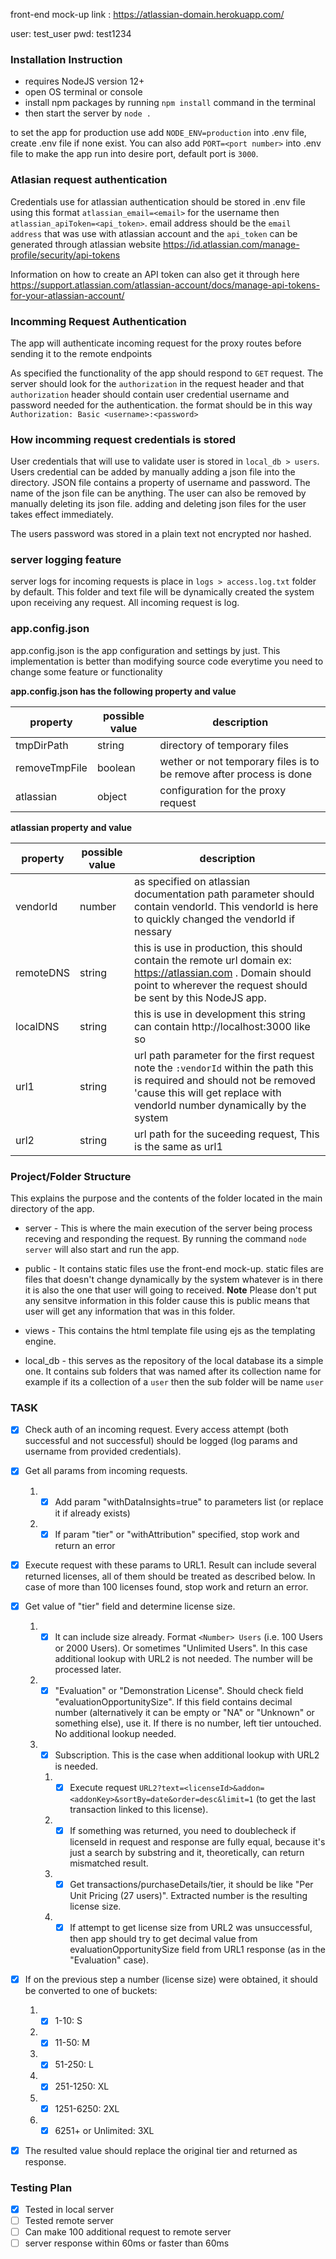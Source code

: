 front-end mock-up link : https://atlassian-domain.herokuapp.com/

user: test_user
pwd: test1234

### Installation Instruction

- requires NodeJS version 12+
- open OS terminal or console
- install npm packages by running `npm install` command in the terminal
- then start the server by `node .`

to set the app for production use add `NODE_ENV=production` into .env file, create .env file if none exist. You can also add `PORT=<port number>` into .env file to make the app run into desire port, default port is `3000`.

### Atlasian request authentication

Credentials use for atlassian authentication should be stored in .env file using this format `atlassian_email=<email>` for the username then `atlassian_apiToken=<api_token>`. email address should be the `email address` that was use with atlassian account and the `api_token` can be generated through atlassian website https://id.atlassian.com/manage-profile/security/api-tokens

Information on how to create an API token can also get it through here https://support.atlassian.com/atlassian-account/docs/manage-api-tokens-for-your-atlassian-account/

### Incomming Request Authentication

The app will authenticate incoming request for the proxy routes before sending it to the remote endpoints

As specified the functionality of the app should respond to `GET` request. The server should look for the `authorization` in the request header and that `authorization` header should contain user credential username and password needed for the authentication. the format should be in this way `Authorization: Basic <username>:<password>`

### How incomming request credentials is stored

User credentials that will use to validate user is stored in `local_db > users`. Users credential can be added by manually adding a json file into the directory. JSON file contains a property of username and password. The name of the json file can be anything. The user can also be removed by manually deleting its json file. adding and deleting json files for the user takes effect immediately.

The users password was stored in a plain text not encrypted nor hashed.

### server logging feature

server logs for incoming requests is place in `logs > access.log.txt` folder by default. This folder and text file will be dynamically created the system upon receiving any request. All incoming request is log.

### app.config.json

app.config.json is the app configuration and settings by just. This implementation is better than modifying source code everytime you need to change some feature or functionality

**app.config.json has the following property and value**

| property      | possible value | description                                                         |
| ------------- | -------------- | ------------------------------------------------------------------- |
| tmpDirPath    | string         | directory of temporary files                                        |
| removeTmpFile | boolean        | wether or not temporary files is to be remove after process is done |
| atlassian     | object         | configuration for the proxy request                                 |

**atlassian property and value**

| property  | possible value | description                                                                                                                                                                                          |
| --------- | -------------- | ---------------------------------------------------------------------------------------------------------------------------------------------------------------------------------------------------- |
| vendorId  | number         | as specified on atlassian documentation path parameter should contain vendorId. This vendorId is here to quickly changed the vendorId if nessary                                                     |
| remoteDNS | string         | this is use in production, this should contain the remote url domain ex: https://atlassian.com . Domain should point to wherever the request should be sent by this NodeJS app.                      |
| localDNS  | string         | this is use in development this string can contain http://localhost:3000 like so                                                                                                                     |
| url1      | string         | url path parameter for the first request note the `:vendorId` within the path this is required and should not be removed 'cause this will get replace with vendorId number dynamically by the system |
| url2      | string         | url path for the suceeding request, This is the same as url1                                                                                                                                         |

### Project/Folder Structure

This explains the purpose and the contents of the folder located in the main directory of the app.

- server - This is where the main execution of the server being process receving and responding the request. By running the command `node server` will also start and run the app.

- public - It contains static files use the front-end mock-up. static files are files that doesn't change dynamically by the system whatever is in there it is also the one that user will going to received. **Note** Please don't put any sensitve information in this folder cause this is public means that user will get any information that was in this folder.

- views - This contains the html template file using ejs as the templating engine.

- local_db - this serves as the repository of the local database its a simple one. It contains sub folders that was named after its collection name for example if its a collection of a `user` then the sub folder will be name `user`

### TASK

- [x] Check auth of an incoming request. Every access attempt (both successful and not successful) should be logged (log params and username from provided credentials).

- [x] Get all params from incoming requests.

  1. - [x] Add param "withDataInsights=true" to parameters list (or replace it if already exists)
  1. - [x] If param "tier" or "withAttribution" specified, stop work and return an error

- [x] Execute request with these params to URL1. Result can include several returned licenses, all of them should be treated as described below. In case of more than 100 licenses found, stop work and return an error.

- [x] Get value of "tier" field and determine license size.

  1. - [x] It can include size already. Format `<Number> Users` (i.e. 100 Users or 2000 Users). Or sometimes "Unlimited Users". In this case additional lookup with URL2 is not needed. The number will be processed later.
  1. - [x] "Evaluation" or "Demonstration License". Should check field "evaluationOpportunitySize". If this field contains decimal number (alternatively it can be empty or "NA" or "Unknown" or something else), use it. If there is no number, left tier untouched. No additional lookup needed.
  1. - [x] Subscription. This is the case when additional lookup with URL2 is needed.
     1. - [x] Execute request `URL2?text=<licenseId>&addon=<addonKey>&sortBy=date&order=desc&limit=1` (to get the last transaction linked to this license).
     1. - [x] If something was returned, you need to doublecheck if licenseId in request and response are fully equal, because it's just a search by substring and it, theoretically, can return mismatched result.
     1. - [x] Get transactions/purchaseDetails/tier, it should be like "Per Unit Pricing (27 users)". Extracted number is the resulting license size.
     1. - [x] If attempt to get license size from URL2 was unsuccessful, then app should try to get decimal value from evaluationOpportunitySize field from URL1 response (as in the "Evaluation" case).

- [x] If on the previous step a number (license size) were obtained, it should be converted to one of buckets:

  1. - [x] 1-10: S
  1. - [x] 11-50: M
  1. - [x] 51-250: L
  1. - [x] 251-1250: XL
  1. - [x] 1251-6250: 2XL
  1. - [x] 6251+ or Unlimited: 3XL

- [x] The resulted value should replace the original tier and returned as response.

### Testing Plan

- [x] Tested in local server
- [ ] Tested remote server
- [ ] Can make 100 additional request to remote server
- [ ] server response within 60ms or faster than 60ms
